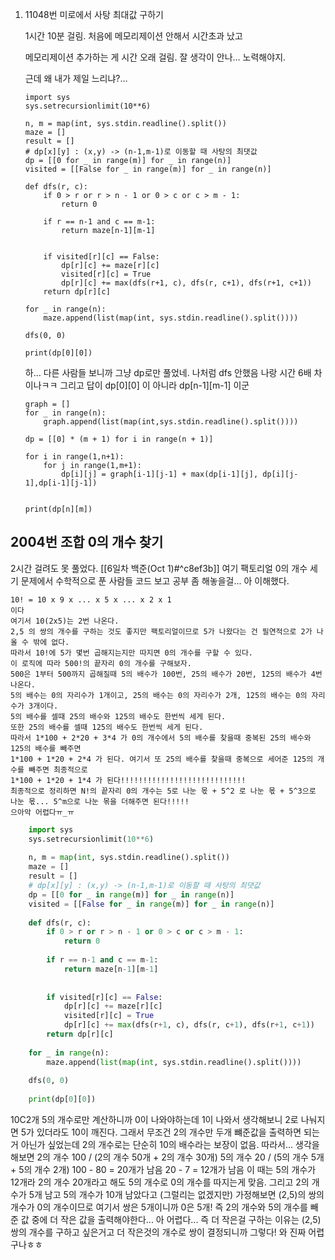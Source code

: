 1. 11048번 미로에서 사탕 최대값 구하기
    
    1시간 10분 걸림.
    처음에 메모리제이션 안해서 시간초과 났고
    
    메모리제이션 추가하는 게 시간 오래 걸림. 잘 생각이 안나… 노력해야지.
    
    근데 왜 내가 제일 느리냐?…
    
    ```
    import sys
    sys.setrecursionlimit(10**6)
    
    n, m = map(int, sys.stdin.readline().split())
    maze = []
    result = []
    # dp[x][y] : (x,y) -> (n-1,m-1)로 이동할 때 사탕의 최댓값
    dp = [[0 for _ in range(m)] for _ in range(n)]
    visited = [[False for _ in range(m)] for _ in range(n)]
    
    def dfs(r, c):
        if 0 > r or r > n - 1 or 0 > c or c > m - 1:
            return 0
    
        if r == n-1 and c == m-1:
            return maze[n-1][m-1]
    
    
        if visited[r][c] == False:
            dp[r][c] += maze[r][c]
            visited[r][c] = True
            dp[r][c] += max(dfs(r+1, c), dfs(r, c+1), dfs(r+1, c+1))
        return dp[r][c]
    
    for _ in range(n):
        maze.append(list(map(int, sys.stdin.readline().split())))
    
    dfs(0, 0)
    
    print(dp[0][0])
    ```
    
    하… 다른 사람들 보니까 그냥 dp로만 풀었네. 나처럼 dfs 안했음 나랑 시간 6배 차이나ㅋㅋ 그리고 답이 dp[0][0] 이 아니라 dp[n-1][m-1] 이군
    
    ```
    graph = []
    for _ in range(n):
        graph.append(list(map(int,sys.stdin.readline().split())))
    
    dp = [[0] * (m + 1) for i in range(n + 1)]
    
    for i in range(1,n+1):
        for j in range(1,m+1):
            dp[i][j] = graph[i-1][j-1] + max(dp[i-1][j], dp[i][j-1],dp[i-1][j-1])
    
    
    print(dp[n][m])
    ```

## 2004번 조합 0의 개수 찾기

2시간 걸려도 못 풀었다.
[[6일차 백준(Oct 1)#^c8ef3b]]
여기 팩토리얼 0의 개수 세기 문제에서 수학적으로 푼 사람들 코드 보고 공부 좀 해놓을걸...
아 이해했다.

	10! = 10 x 9 x ... x 5 x ... x 2 x 1
	이다
	여기서 10(2x5)는 2번 나온다.
	2,5 의 쌍의 개수를 구하는 것도 좋지만 팩토리얼이므로 5가 나왔다는 건 필연적으로 2가 나올 수 밖에 없다.
	따라서 10!에 5가 몇번 곱해지는지만 따지면 0의 개수를 구할 수 있다.
	이 로직에 따라 500!의 끝자리 0의 개수를 구해보자.
	500은 1부터 500까지 곱해질때 5의 배수가 100번, 25의 배수가 20번, 125의 배수가 4번 나온다.
	5의 배수는 0의 자리수가 1개이고, 25의 배수는 0의 자리수가 2개, 125의 배수는 0의 자리수가 3개이다.
	5의 배수를 셀때 25의 배수와 125의 배수도 한번씩 세게 된다.
	또한 25의 배수를 셀때 125의 배수도 한번씩 세게 된다.
	따라서 1*100 + 2*20 + 3*4 가 0의 개수에서 5의 배수를 찾을때 중복된 25의 배수와 125의 배수를 빼주면
	1*100 + 1*20 + 2*4 가 된다. 여기서 또 25의 배수를 찾을때 중복으로 세어준 125의 개수를 빼주면 최종적으로
	1*100 + 1*20 + 1*4 가 된다!!!!!!!!!!!!!!!!!!!!!!!!!!!!
	최종적으로 정리하면 N!의 끝자리 0의 개수는 5로 나눈 몫 + 5^2 로 나눈 몫 + 5^3으로 나눈 몫... 5^m으로 나눈 몪을 더해주면 된다!!!!!
	으아악 어렵다ㅠ_ㅠ
```python
    import sys
    sys.setrecursionlimit(10**6)
    
    n, m = map(int, sys.stdin.readline().split())
    maze = []
    result = []
    # dp[x][y] : (x,y) -> (n-1,m-1)로 이동할 때 사탕의 최댓값
    dp = [[0 for _ in range(m)] for _ in range(n)]
    visited = [[False for _ in range(m)] for _ in range(n)]
    
    def dfs(r, c):
        if 0 > r or r > n - 1 or 0 > c or c > m - 1:
            return 0
    
        if r == n-1 and c == m-1:
            return maze[n-1][m-1]
    
    
        if visited[r][c] == False:
            dp[r][c] += maze[r][c]
            visited[r][c] = True
            dp[r][c] += max(dfs(r+1, c), dfs(r, c+1), dfs(r+1, c+1))
        return dp[r][c]
    
    for _ in range(n):
        maze.append(list(map(int, sys.stdin.readline().split())))
    
    dfs(0, 0)
    
    print(dp[0][0])
```

10C2개 5의 개수로만 계산하니까 0이 나와야하는데 1이 나와서 생각해보니 2로 나눠지면 5가 있더라도 10이 깨진다.
그래서 
무조건 2의 개수만 두개 뺴준값을 출력하면 되는거 아닌가 싶었는데 2의 개수로는 단순히 10의 배수라는 보장이 없음. 따라서... 생각을 해보면
2의 개수 100 / (2의 개수 50개 + 2의 개수 30개)
5의 개수 20 / (5의 개수 5개 + 5의 개수 2개)
100 - 80 = 20개가 남음
20 - 7 = 12개가 남음
이 때는 5의 개수가 12개라 2의 개수 20개라고 해도 5의 개수로 0의 개수를 따지는게 맞음.
그리고 2의 개수가 5개 남고 5의 개수가 10개 남았다고 (그럴리는 없겠지만) 가정해보면
(2,5)의 쌍의 개수가 0의 개수이므로 여기서 쌍은 5개이니까 0은 5개!
즉 2의 개수와 5의 개수를 빼준 값 중에 더 작은 값을 출력해야한다...  아 어렵다... 즉 더 작은걸 구하는 이유는 (2,5) 쌍의 개수를 구하고 싶은거고 더 작은것의 개수로 쌍이 결정되니까 그렇다!
와 진짜 어렵구나ㅎㅎ




